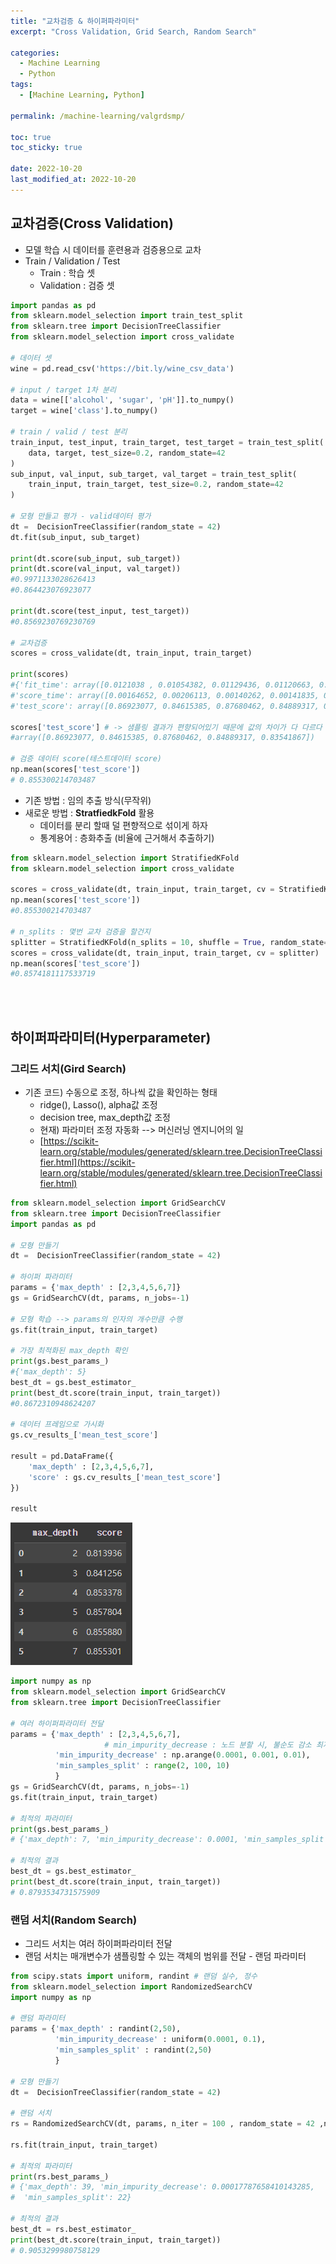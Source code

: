 ```yaml
---
title: "교차검증 & 하이퍼파라미터"
excerpt: "Cross Validation, Grid Search, Random Search"

categories:
  - Machine Learning
  - Python
tags:
  - [Machine Learning, Python]

permalink: /machine-learning/valgrdsmp/

toc: true
toc_sticky: true

date: 2022-10-20
last_modified_at: 2022-10-20
---
```


## __교차검증(Cross Validation)__
- 모델 학습 시 데이터를 훈련용과 검증용으로 교차
- Train / Validation / Test
  - Train : 학습 셋
  - Validation : 검증 셋

```python
import pandas as pd
from sklearn.model_selection import train_test_split
from sklearn.tree import DecisionTreeClassifier
from sklearn.model_selection import cross_validate

# 데이터 셋
wine = pd.read_csv('https://bit.ly/wine_csv_data')

# input / target 1차 분리
data = wine[['alcohol', 'sugar', 'pH']].to_numpy()
target = wine['class'].to_numpy()

# train / valid / test 분리
train_input, test_input, train_target, test_target = train_test_split(
    data, target, test_size=0.2, random_state=42
)
sub_input, val_input, sub_target, val_target = train_test_split(
    train_input, train_target, test_size=0.2, random_state=42
)

# 모형 만들고 평가 - valid데이터 평가
dt =  DecisionTreeClassifier(random_state = 42)
dt.fit(sub_input, sub_target)

print(dt.score(sub_input, sub_target))
print(dt.score(val_input, val_target))
#0.9971133028626413
#0.864423076923077

print(dt.score(test_input, test_target))
#0.8569230769230769

# 교차검증
scores = cross_validate(dt, train_input, train_target)

print(scores)
#{'fit_time': array([0.0121038 , 0.01054382, 0.01129436, 0.01120663, 0.01073456]), 
#'score_time': array([0.00164652, 0.00206113, 0.00140262, 0.00141835, 0.00147724]), 
#'test_score': array([0.86923077, 0.84615385, 0.87680462, 0.84889317, 0.83541867])}

scores['test_score'] # -> 샘플링 결과가 편향되어있기 때문에 값의 차이가 다 다르다
#array([0.86923077, 0.84615385, 0.87680462, 0.84889317, 0.83541867])

# 검증 데이터 score(테스트데이터 score)
np.mean(scores['test_score'])
# 0.855300214703487
```

- 기존 방법 : 임의 추출 방식(무작위)
- 새로운 방법 : __StratfiedkFold__ 활용
    - 데이터를 분리 할때 덜 편향적으로 섞이게 하자
    - 통계용어 : 층화추출 (비율에 근거해서 추출하기)
    
```python
from sklearn.model_selection import StratifiedKFold
from sklearn.model_selection import cross_validate

scores = cross_validate(dt, train_input, train_target, cv = StratifiedKFold())
np.mean(scores['test_score'])
#0.855300214703487

# n_splits : 몇번 교차 검증을 할건지
splitter = StratifiedKFold(n_splits = 10, shuffle = True, random_state=42)
scores = cross_validate(dt, train_input, train_target, cv = splitter)
np.mean(scores['test_score'])
#0.8574181117533719
```

<br/><br/>

## __하이퍼파라미터(Hyperparameter)__
### __그리드 서치(Gird Search)__
- 기존 코드) 수동으로 조정, 하나씩 값을 확인하는 형태
  - ridge(), Lasso(), alpha값 조정
  - decision tree, max_depth값 조정
  - 현재) 파라미터 조정 자동화 --> 머신러닝 엔지니어의 일
  - [https://scikit-learn.org/stable/modules/generated/sklearn.tree.DecisionTreeClassifier.html](https://scikit-learn.org/stable/modules/generated/sklearn.tree.DecisionTreeClassifier.html)

```python
from sklearn.model_selection import GridSearchCV
from sklearn.tree import DecisionTreeClassifier
import pandas as pd

# 모형 만들기
dt =  DecisionTreeClassifier(random_state = 42)

# 하이퍼 파라미터
params = {'max_depth' : [2,3,4,5,6,7]}
gs = GridSearchCV(dt, params, n_jobs=-1)

# 모형 학습 --> params의 인자의 개수만큼 수행
gs.fit(train_input, train_target)

# 가장 최적화된 max_depth 확인
print(gs.best_params_)
#{'max_depth': 5}
best_dt = gs.best_estimator_
print(best_dt.score(train_input, train_target))
#0.8672310948624207

# 데이터 프레임으로 가시화
gs.cv_results_['mean_test_score']

result = pd.DataFrame({
    'max_depth' : [2,3,4,5,6,7],
    'score' : gs.cv_results_['mean_test_score']
})

result
```
![a](/assets/images/posts_img/machine-leaning-valgrdsmp/params.png)

```python
import numpy as np
from sklearn.model_selection import GridSearchCV
from sklearn.tree import DecisionTreeClassifier

# 여러 하이퍼파라미터 전달
params = {'max_depth' : [2,3,4,5,6,7],
 					 # min_impurity_decrease : 노드 분할 시, 불순도 감소 최저량 지정
          'min_impurity_decrease' : np.arange(0.0001, 0.001, 0.01),
          'min_samples_split' : range(2, 100, 10)
          }
gs = GridSearchCV(dt, params, n_jobs=-1)
gs.fit(train_input, train_target)

# 최적의 파라미터
print(gs.best_params_)
# {'max_depth': 7, 'min_impurity_decrease': 0.0001, 'min_samples_split': 92}

# 최적의 결과
best_dt = gs.best_estimator_
print(best_dt.score(train_input, train_target))
# 0.8793534731575909
```

### __랜덤 서치(Random Search)__
- 그리드 서치는 여러 하이퍼파라미터 전달
- 랜덤 서치는 매개변수가 샘플링할 수 있는 객체의 범위를 전달 - 랜덤 파라미터

```python
from scipy.stats import uniform, randint # 랜덤 실수, 정수 
from sklearn.model_selection import RandomizedSearchCV
import numpy as np

# 랜덤 파라미터
params = {'max_depth' : randint(2,50),
          'min_impurity_decrease' : uniform(0.0001, 0.1),
          'min_samples_split' : randint(2,50)
          }

# 모형 만들기
dt =  DecisionTreeClassifier(random_state = 42)

# 랜덤 서치
rs = RandomizedSearchCV(dt, params, n_iter = 100 , random_state = 42 ,n_jobs = -1)

rs.fit(train_input, train_target)

# 최적의 파라미터
print(rs.best_params_)
# {'max_depth': 39, 'min_impurity_decrease': 0.00017787658410143285, 
#  'min_samples_split': 22}

# 최적의 결과
best_dt = rs.best_estimator_
print(best_dt.score(train_input, train_target))
# 0.9053299980758129
```
